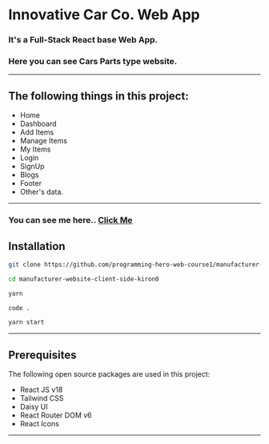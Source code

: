 # Innovative Car Co. Web App

### It's a Full-Stack React base Web App.

### Here you can see Cars Parts type website.

---

## The following things in this project:

- Home
- Dashboard
- Add Items
- Manage Items
- My Items
- Login
- SignUp
- Blogs
- Footer
- Other's data.

---

### You can see me here.. [Click Me](https://innovative-car-co.web.app)

## Installation

```bash
git clone https://github.com/programming-hero-web-course1/manufacturer-website-client-side-kiron0.git
```

```bash
cd manufacturer-website-client-side-kiron0
```

```bash
yarn
```

```bash
code .
```

```bash
yarn start
```

---

## Prerequisites

The following open source packages are used in this project:

- React JS v18
- Tailwind CSS
- Daisy UI
- React Router DOM v6
- React Icons

---
